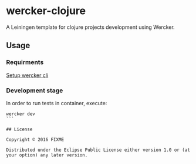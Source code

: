 # wercker-clojure

A Leiningen template for clojure projects development using Wercker.

## Usage

### Requirments

[Setup wercker cli](http://devcenter.wercker.com/cli/installation/index.html)

### Development stage

In order to run tests in container, execute:

````
wercker dev
```

## License

Copyright © 2016 FIXME

Distributed under the Eclipse Public License either version 1.0 or (at
your option) any later version.
